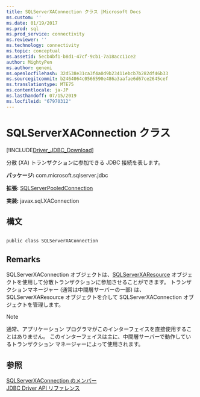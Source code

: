 ```yaml
---
title: SQLServerXAConnection クラス |Microsoft Docs
ms.custom: ''
ms.date: 01/19/2017
ms.prod: sql
ms.prod_service: connectivity
ms.reviewer: ''
ms.technology: connectivity
ms.topic: conceptual
ms.assetid: 5ecb4bf1-b8d1-47cf-9cb1-7a18acc11ce2
author: MightyPen
ms.author: genemi
ms.openlocfilehash: 32d538e31ca3f4a0d9b23411ebcb7b282df46b33
ms.sourcegitcommit: b2464064c0566590e486a3aafae6d67ce2645cef
ms.translationtype: MTE75
ms.contentlocale: ja-JP
ms.lasthandoff: 07/15/2019
ms.locfileid: "67970312"
---
```

# <a name="sqlserverxaconnection-class"></a>SQLServerXAConnection クラス
[!INCLUDE[Driver_JDBC_Download](../../../includes/driver_jdbc_download.md)]

  分散 (XA) トランザクションに参加できる JDBC 接続を表します。  
  
 **パッケージ:** com.microsoft.sqlserver.jdbc  
  
 **拡張:** [SQLServerPooledConnection](../../../connect/jdbc/reference/sqlserverpooledconnection-class.md)  
  
 **実装:** javax.sql.XAConnection  
  
## <a name="syntax"></a>構文  
  
```  
  
public class SQLServerXAConnection  
```  
  
## <a name="remarks"></a>Remarks  
 SQLServerXAConnection オブジェクトは、[SQLServerXAResource](../../../connect/jdbc/reference/sqlserverxaresource-class.md) オブジェクトを使用して分散トランザクションに参加させることができます。 トランザクションマネージャー (通常は中間層サーバーの一部) は、SQLServerXAResource オブジェクトを介して SQLServerXAConnection オブジェクトを管理します。  
  
> [!NOTE]  
>  通常、アプリケーション プログラマがこのインターフェイスを直接使用することはありません。 このインターフェイスは主に、中間層サーバーで動作しているトランザクション マネージャーによって使用されます。  
  
## <a name="see-also"></a>参照  
 [SQLServerXAConnection のメンバー](../../../connect/jdbc/reference/sqlserverxaconnection-members.md)   
 [JDBC Driver API リファレンス](../../../connect/jdbc/reference/jdbc-driver-api-reference.md)  
  
  
